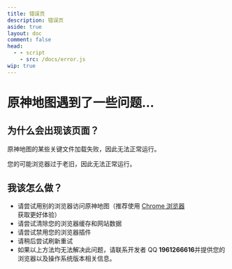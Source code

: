 ```yaml
---
title: 错误页
description: 错误页
aside: true
layout: doc
comment: false
head:
  - - script
    - src: /docs/error.js
wip: true
---
```


# 原神地图遇到了一些问题...

## 为什么会出现该页面？

原神地图的某些关键文件加载失败，因此无法正常运行。

您的可能浏览器过于老旧，因此无法正常运行。

## 我该怎么做？

- 请尝试用别的浏览器访问原神地图（推荐使用 [Chrome 浏览器](https://google.cn/chrome) 获取更好体验）
- 请尝试清除您的浏览器缓存和网站数据
- 请尝试禁用您的浏览器插件
- 请稍后尝试刷新重试
- 如果以上方法均无法解决此问题，请联系开发者 QQ **1961266616**并提供您的浏览器以及操作系统版本相关信息。
